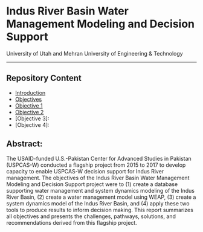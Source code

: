 # Indus River Basin Water Management Modeling and Decision Support

University of Utah and Mehran University of Engineering & Technology

-----------
## Repository Content
* [Introduction](https://github.com/Rafique89/Indus-River-Basin-Water-Management-Modeling-and-Decision-Support/tree/master/Introduction)
* [Objectives](https://github.com/Rafique89/Indus-River-Basin-Water-Management-Modeling-and-Decision-Support/tree/master/Objectives)
* [Objective 1](https://github.com/Rafique89/Indus-River-Basin-Water-Management-Modeling-and-Decision-Support/tree/master/Objective%201)
* [Objective 2](https://github.com/Rafique89/Indus-River-Basin-Water-Management-Modeling-and-Decision-Support/tree/master/Objective%202)
* [Objective 3]:
* [Objective 4]: 


## Abstract:
The USAID-funded U.S.-Pakistan Center for Advanced Studies in Pakistan (USPCAS-W) conducted a flagship project from 2015 to 2017 to develop capacity to enable USPCAS-W decision support for Indus River management. The objectives of the Indus River Basin Water Management Modeling and Decision Support project were to (1) create a database supporting water management and system dynamics modeling of the Indus River Basin, (2) create a water management model using WEAP, (3) create a system dynamics model of the Indus River Basin, and (4) apply these two tools to produce results to inform decision making. This report summarizes all objectives and presents the challenges, pathways, solutions, and recommendations derived from this flagship project.
